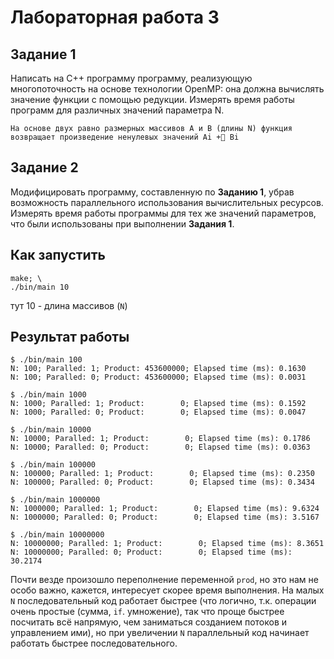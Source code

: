 # Лабораторная работа 3

## Задание 1

Написать на C++ программу программу,
реализующую многопоточность на основе технологии OpenMP: она должна вычислять значение
функции с помощью редукции. Измерять время работы программ для различных значений
параметра N.

```
На основе двух равно размерных массивов A и B (длины N) функция возвращает произведение ненулевых значений Ai + Bi
```

## Задание 2

Модифицировать программу, составленную по **Заданию 1**, убрав возможность
параллельного использования вычислительных ресурсов. Измерять время работы программы для
тех же значений параметров, что были использованы при выполнении **Задания 1**.

## Как запустить

```
make; \
./bin/main 10
```

тут 10 - длина массивов (`N`)

## Результат работы

```
$ ./bin/main 100
N: 100; Paralled: 1; Product: 453600000; Elapsed time (ms): 0.1630
N: 100; Paralled: 0; Product: 453600000; Elapsed time (ms): 0.0031
```

```
$ ./bin/main 1000
N: 1000; Paralled: 1; Product:        0; Elapsed time (ms): 0.1592
N: 1000; Paralled: 0; Product:        0; Elapsed time (ms): 0.0047
```

```
$ ./bin/main 10000
N: 10000; Paralled: 1; Product:        0; Elapsed time (ms): 0.1786
N: 10000; Paralled: 0; Product:        0; Elapsed time (ms): 0.0363
```

```
$ ./bin/main 100000
N: 100000; Paralled: 1; Product:        0; Elapsed time (ms): 0.2350
N: 100000; Paralled: 0; Product:        0; Elapsed time (ms): 0.3434
```

```
$ ./bin/main 1000000
N: 1000000; Paralled: 1; Product:        0; Elapsed time (ms): 9.6324
N: 1000000; Paralled: 0; Product:        0; Elapsed time (ms): 3.5167
```

```
$ ./bin/main 10000000
N: 10000000; Paralled: 1; Product:        0; Elapsed time (ms): 8.3651
N: 10000000; Paralled: 0; Product:        0; Elapsed time (ms): 30.2174
```

Почти везде произошло переполнение переменной `prod`, но это нам не особо важно, кажется, интересует скорее время выполнения.
На малых `N` последовательный код работает быстрее (что логично, т.к. операции очень простые (сумма, `if`. умножение), так что проще быстрее посчитать всё напрямую, чем заниматься созданием потоков и управлением ими), но при увеличении `N` параллельный код начинает работать быстрее последовательного.
